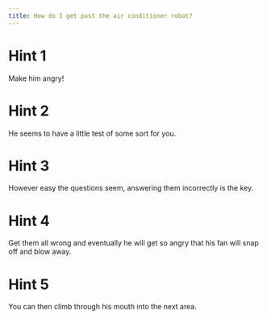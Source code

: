 ```yaml
---
title: How do I get past the air conditioner robot?
---
```

# Hint 1
Make him angry!

# Hint 2
He seems to have a little test of some sort for you.

# Hint 3
However easy the questions seem, answering them incorrectly is the key.

# Hint 4
Get them all wrong and eventually he will get so angry that his fan will snap off and blow away.

# Hint 5
You can then climb through his mouth into the next area.

